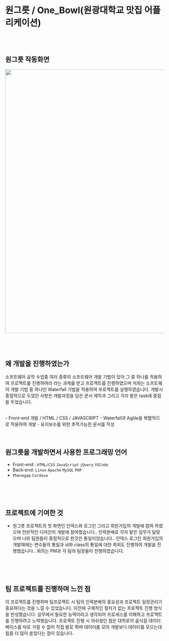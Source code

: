 # 원그릇 / One_Bowl(원광대학교 맛집 어플리케이션)

</br>
</br>

## 원그릇 작동화면
<div>
  <img width="840" src="https://user-images.githubusercontent.com/46414224/96336259-7b62d180-10b9-11eb-9463-31d5d8ef4888.png">
</div>  

</br>
</br>
</br>

## 왜 개발을 진행하였는가

소프트웨어 공학 수업중 여러 종류의 소프트웨어 개발 기법이 있어 그 중 하나를 적용하여 프로젝트를 진행하여라 라는 과제를 받고 프로젝트를 진행하였으며 저희는 소프트웨어 개발 기법 중 하나인 Waterfall 기법을 적용하여 프로젝트를 실행하였습니다.
개발시 중점적으로 두었던 사항은 개발과정을 담은 문서 제작과 그리고 각자 맡은 task에 중점을 두었습니다. 
  
</br>
 - Front-end 개발 / HTML / CSS / JAVASCRIPT
 - Waterfall과 Aglile을 복합적으로 적용하여 개발
 - 유지보수를 위한 추적가능한 문서를 작성


</br>
</br>
</br>

## 원그릇을 개발하면서 사용한 프로그래밍 언어
 - Front-end : `HTML/CSS` `JavaScript` `jQuery` `VSCode`  
 - Back-end:  `Linux` `Apache` `MySQL` `PHP`  
 - `Phonegap` `Cordova`  
 
</br>
</br>
</br>

## 프로젝트에 기여한 것
 - 원그릇 프로젝트의 첫 화면인 인덱스와 로그인 그리고 회원가입의 개발에 참여 하였으며 전반적인 디자인의 개발에 참여했습니다.. 인력분배로 각자 맡은 임무가 달랐으며 나와 팀원들이 중점적으로 한것은 통일이었습니다.. 인덱스 로그인 회원가입의 개발때에는 변수들의 통일과 id와 class의 통일에 대한 회외도 진행하여 개발을 진행했습니다.. 회의는 PM과 각 팀의 팀장들이 진행하였습니다.
 
</br>
</br>
</br>

## 팀 프로젝트를 진행하며 느낀 점

 이 프로젝트를 진행하며 팀프로젝트 시 팀의 인력분배의 중요성과 프로젝트 일정관리가 중요하다는 것을 느낄 수 있었습니다. 이전에 구체적인 절차가 없는 프로젝트 진행 방식을 반성했습니다. 실무에서 필요한 능력이라고 생각되어 프로세스를 이해하고 프로젝트를 진행하려고 노력했습니다. 프로젝트 진행 시 아쉬웠던 점은 대학로의 음식점 데이터베이스를 따로 가질 수 없어 직접 발로 뛰며 데이터를 모아 개발보다 데이터를 모으는데 힘을 더 많이 쏟았다는 점이 있습니다.

</br>
</br>
